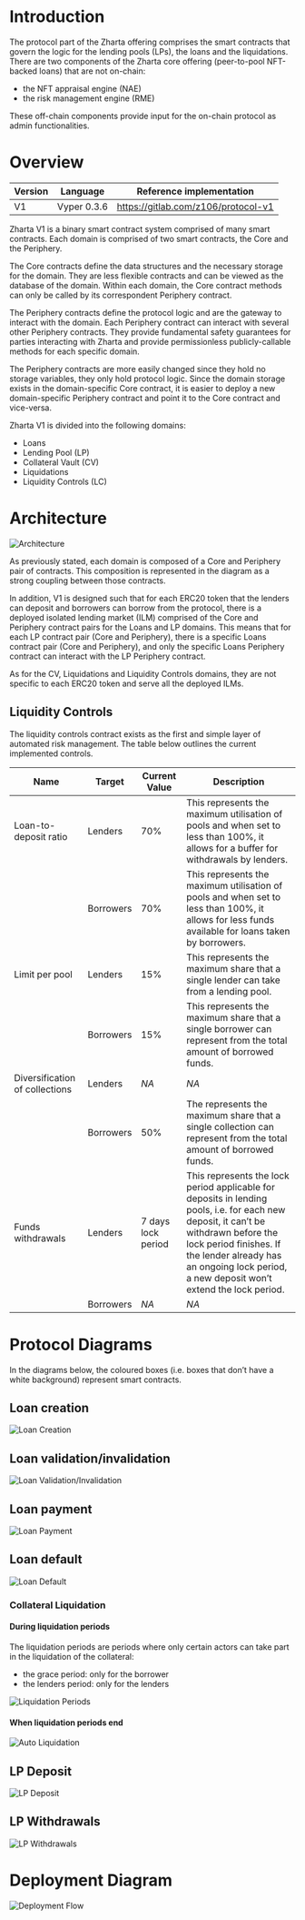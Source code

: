 # Introduction

The protocol part of the Zharta offering comprises the smart contracts that govern the logic for the lending pools (LPs), the loans and the liquidations. There are two components of the Zharta core offering (peer-to-pool NFT-backed loans) that are not on-chain:
* the NFT appraisal engine (NAE)
* the risk management engine (RME)

These off-chain components provide input for the on-chain protocol as admin functionalities.

# Overview
| **Version** | **Language** | **Reference implementation** |
|---|---|---|
| V1 | Vyper 0.3.6 | https://gitlab.com/z106/protocol-v1 |

Zharta V1 is a binary smart contract system comprised of many smart contracts. Each domain is comprised of two smart contracts, the Core and the Periphery.

The Core contracts define the data structures and the necessary storage for the domain. They are less flexible contracts and can be viewed as the database of the domain. Within each domain, the Core contract methods can only be called by its correspondent Periphery contract.

The Periphery contracts define the protocol logic and are the gateway to interact with the domain. Each Periphery contract can interact with several other Periphery contracts. They provide fundamental safety guarantees for parties interacting with Zharta and provide permissionless publicly-callable methods for each specific domain.

The Periphery contracts are more easily changed since they hold no storage variables, they only hold protocol logic. Since the domain storage exists in the domain-specific Core contract, it is easier to deploy a new domain-specific Periphery contract and point it to the Core contract and vice-versa.

Zharta V1 is divided into the following domains:
* Loans
* Lending Pool (LP)
* Collateral Vault (CV)
* Liquidations
* Liquidity Controls (LC)

# Architecture

![Architecture](architecture.jpg)

As previously stated, each domain is composed of a Core and Periphery pair of contracts. This composition is represented in the diagram as a strong coupling between those contracts.

In addition, V1 is designed such that for each ERC20 token that the lenders can deposit and borrowers can borrow from the protocol, there is a deployed isolated lending market (ILM) comprised of the Core and Periphery contract pairs for the Loans and LP domains. This means that for each LP contract pair (Core and Periphery), there is a specific Loans contract pair (Core and Periphery), and only the specific Loans Periphery contract can interact with the LP Periphery contract.

As for the CV, Liquidations and Liquidity Controls domains, they are not specific to each ERC20 token and serve all the deployed ILMs.

## Liquidity Controls

The liquidity controls contract exists as the first and simple layer of automated risk management. The table below outlines the current implemented controls.

| **Name** | **Target** | **Current Value** | **Description** |
|---|---|---|---|
| Loan-to-deposit ratio | Lenders | 70% | This represents the maximum utilisation of pools and when set to less than 100%, it allows for a buffer for withdrawals by lenders. |
|  | Borrowers | 70% | This represents the maximum utilisation of pools and when set to less than 100%, it allows for less funds available for loans taken by borrowers. |
| Limit per pool | Lenders | 15% | This represents the maximum share that a single lender can take from a lending pool. |
|  | Borrowers | 15% | This represents the maximum share that a single borrower can represent from the total amount of borrowed funds. |
| Diversification of collections | Lenders | _NA_ | _NA_ |
|  | Borrowers | 50% | The represents the maximum share that a single collection can represent from the total amount of borrowed funds. |
| Funds withdrawals | Lenders | 7 days lock period | This represents the lock period applicable for deposits in lending pools, i.e. for each new deposit, it can’t be withdrawn before the lock period finishes. If the lender already has an ongoing lock period, a new deposit won’t extend the lock period. |
|  | Borrowers | _NA_ | _NA_ |

# Protocol Diagrams

In the diagrams below, the coloured boxes (i.e. boxes that don’t have a white background) represent smart contracts.

## Loan creation

![Loan Creation](loan_creation.jpg)

## Loan validation/invalidation

![Loan Validation/Invalidation](loan_validation_invalidation.jpg)

## Loan payment

![Loan Payment](loan_payment.jpg)

## Loan default

![Loan Default](loan_default.jpg)

### Collateral Liquidation

#### During liquidation periods

The liquidation periods are periods where only certain actors can take part in the liquidation of the collateral:
* the grace period: only for the borrower
* the lenders period: only for the lenders

![Liquidation Periods](collateral_liquidation_liquidationperiods.jpg)

#### When liquidation periods end

![Auto Liquidation](collateral_liquidation_autoliquidation.jpg)

## LP Deposit

![LP Deposit](lp_deposits.jpg)

## LP Withdrawals

![LP Withdrawals](lp_withdrawals.jpg)

# Deployment Diagram

![Deployment Flow](deployment_flow.jpg)
